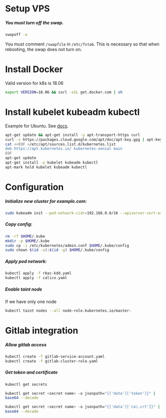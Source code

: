 # Setup VPS

##### You must turn off the swap.

```bash
swapoff -a
```

You must comment `/swapfile` in  `/etc/fstab`. This is necessary so that when rebooting, the swap does not turn on.

# Install Docker

Valid version for k8s is 18.06

```bash
export VERSION=18.06 && curl -sSL get.docker.com | sh
```

# Install kubelet kubeadm kubectl

Example for Ubuntu. See [docs](https://kubernetes.io/docs/setup/independent/install-kubeadm/).

```bash
apt-get update && apt-get install -y apt-transport-https curl
curl -s https://packages.cloud.google.com/apt/doc/apt-key.gpg | apt-key add -
cat <<EOF >/etc/apt/sources.list.d/kubernetes.list
deb https://apt.kubernetes.io/ kubernetes-xenial main
EOF
apt-get update
apt-get install -y kubelet kubeadm kubectl
apt-mark hold kubelet kubeadm kubectl
```

# Configuration

##### Initialize new cluster for example.com:

```bash
sudo kubeadm init --pod-network-cidr=192.168.0.0/16 --apiserver-cert-extra-sans=example.com
```

##### Copy config:

```bash
rm -rf $HOME/.kube
mkdir -p $HOME/.kube
sudo cp -i /etc/kubernetes/admin.conf $HOME/.kube/config
sudo chown $(id -u):$(id -g) $HOME/.kube/config
```

##### Apply pod network:
```bash
kubectl apply -f rbac-kdd.yaml
kubectl apply -f calico.yaml
```

##### Enable taint node
If we have only one node
```bash
kubectl taint nodes --all node-role.kubernetes.io/master-
```

# Gitlab integration

##### Allow gitlab access
```bash
kubectl create -f gitlab-service-account.yaml
kubectl create -f gitlab-cluster-role.yaml
```

##### Get token and certificate
```bash
kubectl get secrets
```

```bash
kubectl get secret <secret name> -o jsonpath="{['data']['token']}" |
base64 --decode
```

```bash
kubectl get secret <secret name> -o jsonpath="{['data']['ca\.crt']}" |
base64 --decode
```
